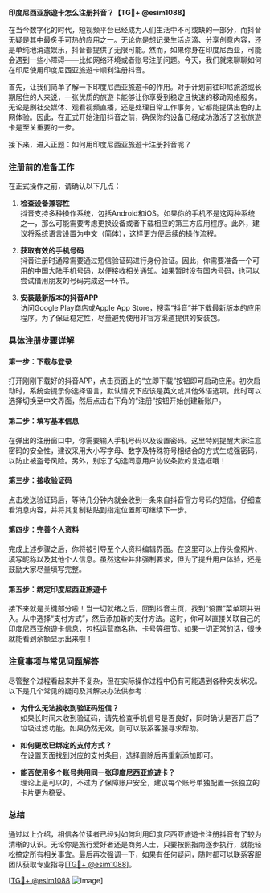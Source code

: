 **印度尼西亚旅遊卡怎么注册抖音？【TG💪+ @esim1088】**

在当今数字化的时代，短视频平台已经成为人们生活中不可或缺的一部分，而抖音无疑是其中最炙手可热的应用之一。无论你是想记录生活点滴、分享创意内容，还是单纯地消遣娱乐，抖音都提供了无限可能。然而，如果你身在印度尼西亚，可能会遇到一些小障碍——比如网络环境或者账号注册问题。今天，我们就来聊聊如何在印尼使用印度尼西亚旅遊卡顺利注册抖音。

首先，让我们简单了解一下印度尼西亚旅遊卡的作用。对于计划前往印尼旅游或长期居住的人来说，一张优质的旅遊卡能够让你享受到稳定且快速的移动网络服务。无论是刷社交媒体、观看视频直播，还是处理日常工作事务，它都能提供出色的上网体验。因此，在正式开始注册抖音之前，确保你的设备已经成功激活了这张旅遊卡是至关重要的一步。

接下来，进入正题：如何用印度尼西亚旅遊卡注册抖音呢？

### 注册前的准备工作

在正式操作之前，请确认以下几点：

1. **检查设备兼容性**  
   抖音支持多种操作系统，包括Android和iOS。如果你的手机不是这两种系统之一，那么可能需要考虑更换设备或者下载相应的第三方应用程序。此外，建议将系统语言设置为中文（简体），这样更方便后续的操作流程。

2. **获取有效的手机号码**  
   抖音注册时通常需要通过短信验证码进行身份验证。因此，你需要准备一个可用的中国大陆手机号码，以便接收相关通知。如果暂时没有国内号码，也可以尝试借用朋友的号码完成这一环节。

3. **安装最新版本的抖音APP**  
   访问Google Play商店或Apple App Store，搜索“抖音”并下载最新版本的应用程序。为了保证稳定性，尽量避免使用非官方渠道提供的安装包。

### 具体注册步骤详解

#### 第一步：下载与登录
打开刚刚下载好的抖音APP，点击页面上的“立即下载”按钮即可启动应用。初次启动时，系统会提示你选择语言，默认情况下应该是英文或其他外语选项。此时可以选择切换至中文界面，然后点击右下角的“注册”按钮开始创建新账户。

#### 第二步：填写基本信息
在弹出的注册窗口中，你需要输入手机号码以及设置密码。这里特别提醒大家注意密码的安全性，建议采用大小写字母、数字及特殊符号相结合的方式生成强密码，以防止被盗号风险。另外，别忘了勾选同意用户协议条款的复选框哦！

#### 第三步：接收验证码
点击发送验证码后，等待几分钟内就会收到一条来自抖音官方号码的短信。仔细查看消息内容，并将其复制粘贴到指定位置即可继续下一步。

#### 第四步：完善个人资料
完成上述步骤之后，你将被引导至个人资料编辑界面。在这里可以上传头像照片、填写昵称以及其他个人信息。虽然这些并非强制要求，但为了提升用户体验，还是鼓励大家尽量填写完整。

#### 第五步：绑定印度尼西亚旅遊卡
接下来就是关键部分啦！当一切就绪之后，回到抖音主页，找到“设置”菜单项并进入。从中选择“支付方式”，然后添加新的支付方法。这时，你可以直接关联自己的印度尼西亚旅遊卡信息，包括运营商名称、卡号等细节。如果一切正常的话，很快就能看到余额显示出来啦！

### 注意事项与常见问题解答

尽管整个过程看起来并不复杂，但在实际操作过程中仍有可能遇到各种突发状况。以下是几个常见的疑问及其解决办法供参考：

- **为什么无法接收到验证码短信？**  
  如果长时间未收到验证码，请先检查手机信号是否良好，同时确认是否开启了垃圾过滤功能。如果仍然无效，则可以联系客服寻求帮助。

- **如何更改已绑定的支付方式？**  
  在设置页面找到对应的支付条目，选择删除后再重新添加即可。

- **能否使用多个账号共用同一张印度尼西亚旅遊卡？**  
  理论上是可以的，不过为了保障账户安全，建议每个账号单独配置一张独立的卡片更为稳妥。

### 总结

通过以上介绍，相信各位读者已经对如何利用印度尼西亚旅遊卡注册抖音有了较为清晰的认识。无论你是旅行爱好者还是商务人士，只要按照指南逐步执行，就能轻松搞定所有相关事宜。最后再次强调一下，如果有任何疑问，随时都可以联系客服团队获取专业指导[[TG💪+ @esim1088](https://t.me/s/esim1088)]。

[[TG💪+ @esim1088](https://t.me/s/esim1088) ![Image](https://i.postimg.cc/4NQfJmqS/Snipaste-2025-05-13-00-14-12.png)]
